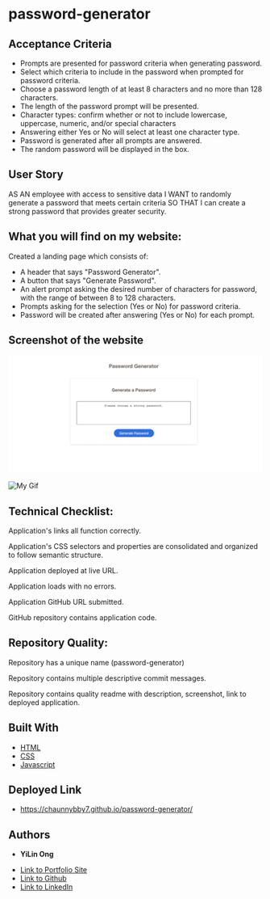 # password-generator

## Acceptance Criteria
- Prompts are presented for password criteria when generating password.
- Select which criteria to include in the password when prompted for password criteria. 
- Choose a password length of at least 8 characters and no more than 128 characters.
- The length of the password prompt will be presented. 
- Character types: confirm whether or not to include lowercase, uppercase, numeric, and/or special characters
- Answering either Yes or No will select at least one character type. 
- Password is generated after all prompts are answered. 
- The random password will be displayed in the box. 


## User Story

AS AN employee with access to sensitive data
I WANT to randomly generate a password that meets certain criteria
SO THAT I can create a strong password that provides greater security.



## What you will find on my website:

Created a landing page which consists of:
- A header that says "Password Generator".
- A button that says "Generate Password".
- An alert prompt asking the desired number of characters for password, with the range of between 8 to 128 characters.
- Prompts asking for the selection (Yes or No) for password criteria.
- Password will be created after answering (Yes or No) for each prompt.
 

## Screenshot of the website

![My Image](assets/images/pwgen.png)

![My Gif](https://media.giphy.com/media/4c5R5o6HwogNItxjLG/giphy.gif)



## Technical Checklist: 

Application's links all function correctly.

Application's CSS selectors and properties are consolidated and organized to follow semantic structure.

Application deployed at live URL.

Application loads with no errors.

Application GitHub URL submitted.

GitHub repository contains application code.



## Repository Quality: 


Repository has a unique name (password-generator)

Repository contains multiple descriptive commit messages.

Repository contains quality readme with description, screenshot, link to deployed application.




## Built With

* [HTML](https://developer.mozilla.org/en-US/docs/Web/HTML)
* [CSS](https://developer.mozilla.org/en-US/docs/Web/CSS)
* [Javascript](https://developer.mozilla.org/en-US/docs/Web/JavaScript)

## Deployed Link

* https://chaunnybby7.github.io/password-generator/


## Authors

* **YiLin Ong** 

- [Link to Portfolio Site](https://github.com/chaunnybby7/password-generator)
- [Link to Github](https://github.com/chaunnybby7)
- [Link to LinkedIn](https://www.linkedin.com/in/chauntelleong)


